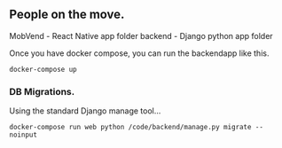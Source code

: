 
## People on the move.

MobVend - React Native app folder
backend - Django python app folder


Once you have docker compose, you can run the backendapp like this.

```
docker-compose up
```


### DB Migrations.

Using the standard Django manage tool...

```
docker-compose run web python /code/backend/manage.py migrate --noinput
```
